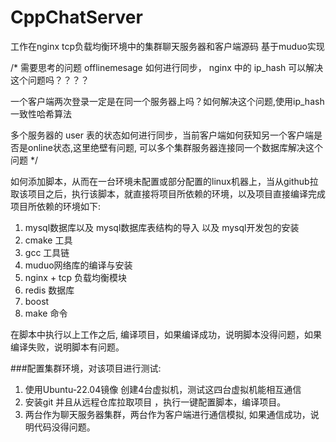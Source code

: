 # CppChatServer
工作在nginx tcp负载均衡环境中的集群聊天服务器和客户端源码 基于muduo实现


/*
需要思考的问题
offlinemesage 如何进行同步， nginx 中的 ip_hash 可以解决这个问题吗？？？？

一个客户端两次登录一定是在同一个服务器上吗？如何解决这个问题,使用ip_hash 一致性哈希算法

多个服务器的 user 表的状态如何进行同步，当前客户端如何获知另一个客户端是否是online状态,这里绝壁有问题, 可以多个集群服务器连接同一个数据库解决这个问题
*/ 

如何添加脚本，从而在一台环境未配置或部分配置的linux机器上，当从github拉取该项目之后，执行该脚本，就直接将项目所依赖的环境，以及项目直接编译完成
项目所依赖的环境如下:
1. mysql数据库以及  mysql数据库表结构的导入 以及 mysql开发包的安装
2. cmake 工具
3. gcc 工具链
4. muduo网络库的编译与安装
5. nginx + tcp 负载均衡模块
6. redis 数据库
7. boost 
8. make 命令


在脚本中执行以上工作之后, 编译项目，如果编译成功，说明脚本没得问题，如果编译失败，说明脚本有问题。


###配置集群环境，对该项目进行测试:
1. 使用Ubuntu-22.04镜像 创建4台虚拟机，测试这四台虚拟机能相互通信
2. 安装git 并且从远程仓库拉取项目 ，执行一键配置脚本，编译项目。
3. 两台作为聊天服务器集群，两台作为客户端进行通信模拟, 如果通信成功，说明代码没得问题。 
